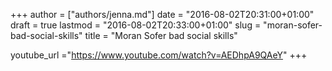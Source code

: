 +++
author = ["authors/jenna.md"]
date = "2016-08-02T20:31:00+01:00"
draft = true
lastmod = "2016-08-02T20:33:00+01:00"
slug = "moran-sofer-bad-social-skills"
title = "Moran Sofer bad social skills"

youtube_url ="https://www.youtube.com/watch?v=AEDhpA9QAeY"
+++


